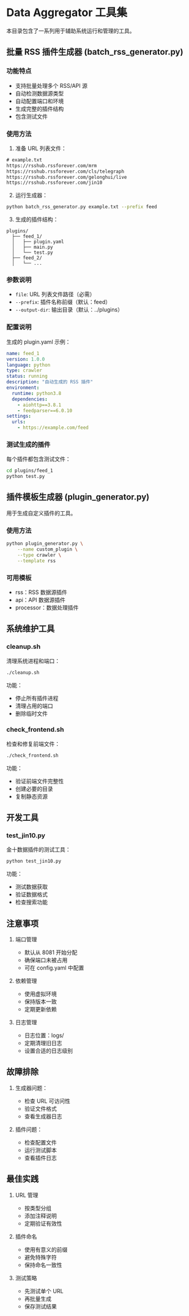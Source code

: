 # Data Aggregator 工具集

本目录包含了一系列用于辅助系统运行和管理的工具。

## 批量 RSS 插件生成器 (batch_rss_generator.py)

### 功能特点

- 支持批量处理多个 RSS/API 源
- 自动检测数据源类型
- 自动配置端口和环境
- 生成完整的插件结构
- 包含测试文件

### 使用方法

1. 准备 URL 列表文件：
```txt
# example.txt
https://rsshub.rssforever.com/mrm
https://rsshub.rssforever.com/cls/telegraph
https://rsshub.rssforever.com/gelonghui/live
https://rsshub.rssforever.com/jin10
```

2. 运行生成器：
```bash
python batch_rss_generator.py example.txt --prefix feed
```

3. 生成的插件结构：
```
plugins/
  ├── feed_1/
  │   ├── plugin.yaml
  │   ├── main.py
  │   └── test.py
  ├── feed_2/
  │   └── ...
```

### 参数说明

- `file`: URL 列表文件路径（必需）
- `--prefix`: 插件名称前缀（默认：feed）
- `--output-dir`: 输出目录（默认：../plugins）

### 配置说明

生成的 plugin.yaml 示例：
```yaml
name: feed_1
version: 1.0.0
language: python
type: crawler
status: running
description: "自动生成的 RSS 插件"
environment:
  runtime: python3.8
  dependencies:
    - aiohttp==3.8.1
    - feedparser==6.0.10
settings:
  urls: 
    - https://example.com/feed
```

### 测试生成的插件

每个插件都包含测试文件：
```bash
cd plugins/feed_1
python test.py
```

## 插件模板生成器 (plugin_generator.py)

用于生成自定义插件的工具。

### 使用方法

```bash
python plugin_generator.py \
    --name custom_plugin \
    --type crawler \
    --template rss
```

### 可用模板

- rss：RSS 数据源插件
- api：API 数据源插件
- processor：数据处理插件

## 系统维护工具

### cleanup.sh

清理系统进程和端口：
```bash
./cleanup.sh
```

功能：
- 停止所有插件进程
- 清理占用的端口
- 删除临时文件

### check_frontend.sh

检查和修复前端文件：
```bash
./check_frontend.sh
```

功能：
- 验证前端文件完整性
- 创建必要的目录
- 复制静态资源

## 开发工具

### test_jin10.py

金十数据插件的测试工具：
```bash
python test_jin10.py
```

功能：
- 测试数据获取
- 验证数据格式
- 检查搜索功能

## 注意事项

1. 端口管理
   - 默认从 8081 开始分配
   - 确保端口未被占用
   - 可在 config.yaml 中配置

2. 依赖管理
   - 使用虚拟环境
   - 保持版本一致
   - 定期更新依赖

3. 日志管理
   - 日志位置：logs/
   - 定期清理旧日志
   - 设置合适的日志级别

## 故障排除

1. 生成器问题：
   - 检查 URL 可访问性
   - 验证文件格式
   - 查看生成器日志

2. 插件问题：
   - 检查配置文件
   - 运行测试脚本
   - 查看插件日志

## 最佳实践

1. URL 管理
   - 按类型分组
   - 添加注释说明
   - 定期验证有效性

2. 插件命名
   - 使用有意义的前缀
   - 避免特殊字符
   - 保持命名一致性

3. 测试策略
   - 先测试单个 URL
   - 再批量生成
   - 保存测试结果 